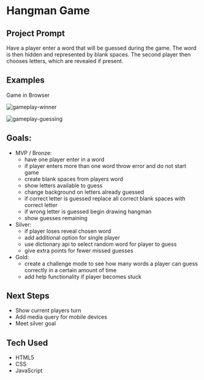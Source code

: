 # Hangman Game

## Project Prompt

Have a player enter a word that will be guessed during the game. The word is then hidden and represented by blank spaces. The second player then chooses letters, which are revealed if present.

## Examples

Game in Browser

![gameplay-winner](https://user-images.githubusercontent.com/58124052/79284232-a4db4000-7e7f-11ea-8ee5-9d39bebedd5e.png)

![gameplay-guessing](https://user-images.githubusercontent.com/58124052/79284157-6fceed80-7e7f-11ea-9062-097ae758d3ef.png)

## Goals:

- MVP / Bronze:
  - have one player enter in a word
  - if player enters more than one word throw error and do not start game
  - create blank spaces from players word
  - show letters available to guess
  - change background on letters already guessed
  - if correct letter is guessed replace all correct blank spaces with correct letter
  - if wrong letter is guessed begin drawing hangman
  - show guesses remaining
- Silver:
  - if player loses reveal chosen word
  - add additional option for single player
  - use dictionary api to select random word for player to guess
  - give extra points for fewer missed guesses
- Gold:
  - create a challenge mode to see how many words a player can guess correctly in a certain amount of time
  - add help functionality if player becomes stuck

## Next Steps

- Show current players turn
- Add media query for mobile devices
- Meet silver goal

## Tech Used

- HTML5
- CSS
- JavaScript
